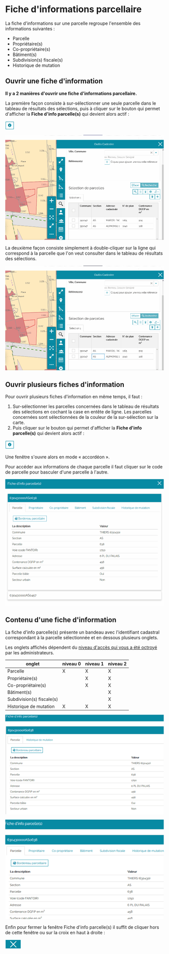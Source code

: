 # Fiche d'informations parcellaire

La fiche d'informations sur une parcelle regroupe l'ensemble des informations suivantes :

- Parcelle
- Propriétaire(s)
- Co-propriétaire(s)
- Bâtiment(s)
- Subdivision(s) fiscale(s)
- Historique de mutation


## Ouvrir une fiche d'information

**Il y a 2 manières d'ouvrir une fiche d'informations parcellaire.**

La première façon consiste à sur-sélectionner une seule parcelle dans le tableau de résultats des sélections, puis à cliquer sur le bouton qui permet d'afficher la **Fiche d'info parcelle(s)** qui devient alors actif : 

![image](./images/fiche_info_parc1.png)

![image](./images/fiche_info_parcellaire.gif)

La deuxième façon consiste simplement à double-cliquer sur la ligne qui correspond à la parcelle que l'on veut consulter dans le tableau de résultats des sélections.

![image](./images/fiche_info_parcellaire_clic.gif)


## Ouvrir plusieurs fiches d'information


Pour ouvrir plusieurs fiches d'information en même temps, il faut :

1. Sur-sélectionner les parcelles concernées dans le tableau de résultats des sélections en cochant la case en entête de ligne. Les parcelles concernées sont sélectionnées de la couleur de la sur-sélection sur la carte.
1. Puis cliquer sur le bouton qui permet d'afficher la **Fiche d'info parcelle(s)** qui devient alors actif : 

![image](./images/fiche_info_parc1.png)


Une fenêtre s'ouvre alors en mode « accordéon ».

Pour accéder aux informations de chaque parcelle il faut cliquer sur le code de parcelle pour basculer d'une parcelle à l'autre.


![image](./images/fiche_info_parc4.gif)


## Contenu d'une fiche d'information


La fiche d'info parcelle(s) présente un bandeau avec l'identifiant cadastral correspondant à la parcelle sélectionnée et en dessous plusieurs onglets. 

Les onglets affichés dépendent du [niveau d'accès qui vous a été octroyé](../preambule/#controleniveauaccesdonneesfiscales) par les administrateurs.





|  onglet                      | niveau 0  | niveau 1  | niveau 2  |
|------------------------------|-----------|-----------|-----------|
|  Parcelle                    |     X     |     X     |     X     |
|  Propriétaire(s)             |           |     X     |     X     |
|  Co-propriétaire(s)          |           |     X     |     X     |
|  Bâtiment(s)                 |           |           |     X     |
|  Subdivision(s) fiscale(s)   |           |           |     X     |
|  Historique de mutation      |     X     |     X     |     X     |




![image](./images/fiche_info_parc2.gif)



![image](./images/fiche_info_parc3.gif)



Enfin pour fermer la fenêtre Fiche d'info parcelle(s) il suffit de cliquer hors de cette fenêtre ou sur la croix en haut à droite : 

![image](./images/fiche_info_parc4.png)